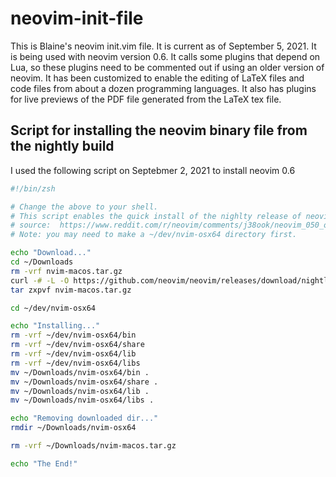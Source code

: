 # neovim-init-file

This is Blaine's neovim init.vim file.
It is current as of September 5, 2021.
It is being used with neovim version 0.6.
It calls some plugins that depend on Lua, so these plugins need to be commented out if using an older version of neovim.
It has been customized to enable the editing of LaTeX files and code files from about a dozen programming languages.
It also has plugins for live previews of the PDF file generated from the LaTeX tex file.

## Script for installing the neovim binary file from the nightly build

I used the following script on Septebmer 2, 2021  to install neovim 0.6


```bash
#!/bin/zsh

# Change the above to your shell.
# This script enables the quick install of the nighlty release of neovim. 
# source:  https://www.reddit.com/r/neovim/comments/j38ook/neovim_050_on_mac/
# Note: you may need to make a ~/dev/nvim-osx64 directory first.

echo "Download..."
cd ~/Downloads
rm -vrf nvim-macos.tar.gz
curl -# -L -O https://github.com/neovim/neovim/releases/download/nightly/nvim-macos.tar.gz
tar zxpvf nvim-macos.tar.gz

cd ~/dev/nvim-osx64

echo "Installing..."
rm -vrf ~/dev/nvim-osx64/bin
rm -vrf ~/dev/nvim-osx64/share
rm -vrf ~/dev/nvim-osx64/lib
rm -vrf ~/dev/nvim-osx64/libs
mv ~/Downloads/nvim-osx64/bin .
mv ~/Downloads/nvim-osx64/share .
mv ~/Downloads/nvim-osx64/lib .
mv ~/Downloads/nvim-osx64/libs .

echo "Removing downloaded dir..."
rmdir ~/Downloads/nvim-osx64

rm -vrf ~/Downloads/nvim-macos.tar.gz

echo "The End!"
```


